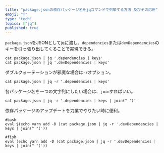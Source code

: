 ```yaml
---
title: "package.jsonの依存パッケージ名をjqコマンドで列挙する方法 及びその応用"
emoji: "🎉"
type: "tech"
topics: ["jq"]
published: true
---
```


`package.json`をJSONとしてjqに渡し、`dependencies`または`devDependencies`のキーを引っ張り出してくることで実現できる。

```bash:example
cat package.json | jq '.dependencies | keys'
cat package.json | jq '.devDependencies | keys'
```

ダブルクォーテーションが邪魔な場合は`-r`オプション。

```bash:example
cat package.json | jq -r '.dependencies | keys'
```

各パッケージ名を一つの文字列にしたい場合は、`join`すればいい。

```bash:example
cat package.json | jq -r '.dependencies | keys | join(" ")'
```

依存パッケージのアップデートを力業でやりたい時に便利。
```bash:example
#bash
eval $(echo yarn add -D (cat package.json | jq -r '.devDependencies | keys | join(" ")'))

#fish
eval (echo yarn add -D (cat package.json | jq -r '.devDependencies | keys | join(" ")'))
```